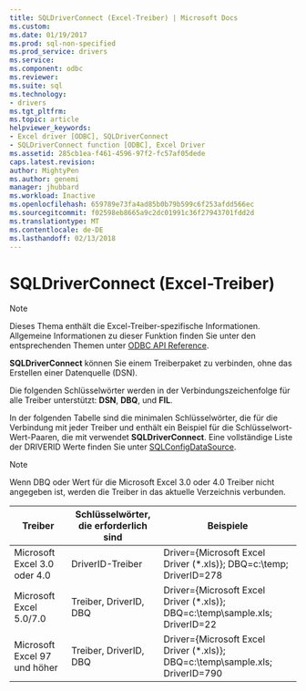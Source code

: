 ```yaml
---
title: SQLDriverConnect (Excel-Treiber) | Microsoft Docs
ms.custom: 
ms.date: 01/19/2017
ms.prod: sql-non-specified
ms.prod_service: drivers
ms.service: 
ms.component: odbc
ms.reviewer: 
ms.suite: sql
ms.technology:
- drivers
ms.tgt_pltfrm: 
ms.topic: article
helpviewer_keywords:
- Excel driver [ODBC], SQLDriverConnect
- SQLDriverConnect function [ODBC], Excel Driver
ms.assetid: 285cb1ea-f461-4596-97f2-fc57af05dede
caps.latest.revision: 
author: MightyPen
ms.author: genemi
manager: jhubbard
ms.workload: Inactive
ms.openlocfilehash: 659789e73fa4ad85b0b79b599c6f253afdd566ec
ms.sourcegitcommit: f02598eb8665a9c2dc01991c36f27943701fdd2d
ms.translationtype: MT
ms.contentlocale: de-DE
ms.lasthandoff: 02/13/2018
---
```

# <a name="sqldriverconnect-excel-driver"></a>SQLDriverConnect (Excel-Treiber)
> [!NOTE]  
>  Dieses Thema enthält die Excel-Treiber-spezifische Informationen. Allgemeine Informationen zu dieser Funktion finden Sie unter den entsprechenden Themen unter [ODBC API Reference](../../odbc/reference/syntax/odbc-api-reference.md).  
  
 **SQLDriverConnect** können Sie einem Treiberpaket zu verbinden, ohne das Erstellen einer Datenquelle (DSN).  
  
 Die folgenden Schlüsselwörter werden in der Verbindungszeichenfolge für alle Treiber unterstützt: **DSN**, **DBQ**, und **FIL**.  
  
 In der folgenden Tabelle sind die minimalen Schlüsselwörter, die für die Verbindung mit jeder Treiber und enthält ein Beispiel für die Schlüsselwort-Wert-Paaren, die mit verwendet **SQLDriverConnect**. Eine vollständige Liste der DRIVERID Werte finden Sie unter [SQLConfigDataSource](../../odbc/microsoft/odbc-jet-sqlconfigdatasource-excel-driver.md).  
  
> [!NOTE]  
>  Wenn DBQ oder Wert für die Microsoft Excel 3.0 oder 4.0 Treiber nicht angegeben ist, werden die Treiber in das aktuelle Verzeichnis verbunden.  
  
|Treiber|Schlüsselwörter, die erforderlich sind|Beispiele|  
|------------|-----------------------|--------------|  
|Microsoft Excel 3.0 oder 4.0|DriverID-Treiber|Driver={Microsoft Excel Driver (*.xls)}; DBQ=c:\temp; DriverID=278|  
|Microsoft Excel 5.0/7.0|Treiber, DriverID, DBQ|Driver={Microsoft Excel Driver (*.xls)}; DBQ=c:\temp\sample.xls; DriverID=22|  
|Microsoft Excel 97 und höher|Treiber, DriverID, DBQ|Driver={Microsoft Excel Driver (*.xls)}; DBQ=c:\temp\sample.xls; DriverID=790|
